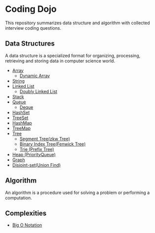 # Coding Dojo
This repository summarizes data structure and algorithm with collected interview coding questions.

## Data Structures

A data structure is a specialized format for organizing, processing, retrieving and storing data in computer science world.

* [Array](./data_structure/array.md)
    * [Dynamic Array](./data_structure/dynamic_array.md)
* [String](./data_structure/string.md)
* [Linked List](./data_structure/linkedlist.md)
    * [Doubly Linked List](./data_structure/doublylinkedlist.md)
* [Stack](./data_structure/stack.md)
* [Queue](./data_structure/queue.md)
    * [Deque](./data_structure/deque.md)
* [HashSet](./data_structure/hashset.md)
* [TreeSet](./data_structure/treeset.md)
* [HashMap](./data_structure/hashmap.md)
* [TreeMap](./data_structure/treemap.md)
* [Tree](./data_structure/tree.md)
    * [Segment Tree(zkw Tree)](./data_structure/segment_tree.md)
    * [Binary Index Tree(Fenwick Tree)](./data_structure/binary_index_tree.md)
    * [Trie (Prefix Tree)](./data_structure/trie.md)
* [Heap (PriorityQueue)](./data_structure/heap.md)
* [Graph](./data_structure/graph.md)
* [Disjoint-set(Union Find)](./data_structure/unionfind.md)

## Algorithm

An algorithm is a procedure used for solving a problem or performing a computation.

## Complexities

* [Big O Notation](BigONotation.md)
